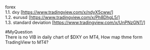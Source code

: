 forex  
  1.1. dxy [https://www.tradingview.com/x/ndyX5cww/]  
  1.2. eurusd [https://www.tradingview.com/x/Ph8DhgL5/]  
  1.3. standard deviation [https://www.tradingview.com/x/UnPNzGNT/]

#MyQuestion  
  There is no VIB in daily chart of $DXY on MT4, How map thme form TradingView to MT4? 